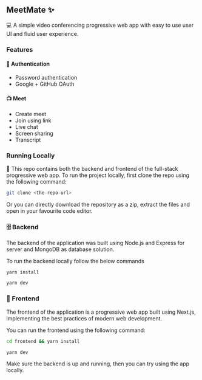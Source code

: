 ## MeetMate ✨

💻 A simple video conferencing progressive web app with easy to use user UI and fluid user experience.

<!-- [demo]() -->

### Features

#### 🔐 Authentication

- Password authentication
- Google + GitHub OAuth

#### 📺 Meet

- Create meet
- Join using link
- Live chat
- Screen sharing
- Transcript

### Running Locally

📂 This repo contains both the backend and frontend of the full-stack progressive web app.
To run the project locally, first clone the repo using the following command:

```sh
git clone <the-repo-url>
```

Or you can directly download the repository as a zip, extract the files and open in your favourite code editor.

### 🗄️ Backend

The backend of the application was built using Node.js and Express for server and MongoDB as database solution.

<!-- Deployed to [cyclic.sh](https://cyclic.sh) -->

To run the backend locally follow the below commands

```sh
yarn install

yarn dev
```

### 🌸 Frontend

The frontend of the application is a progressive web app built using Next.js, implementing the best practices of modern web development.

You can run the frontend using the following command:

```sh
cd frontend && yarn install

yarn dev
```

Make sure the backend is up and running, then you can try using the app locally.

